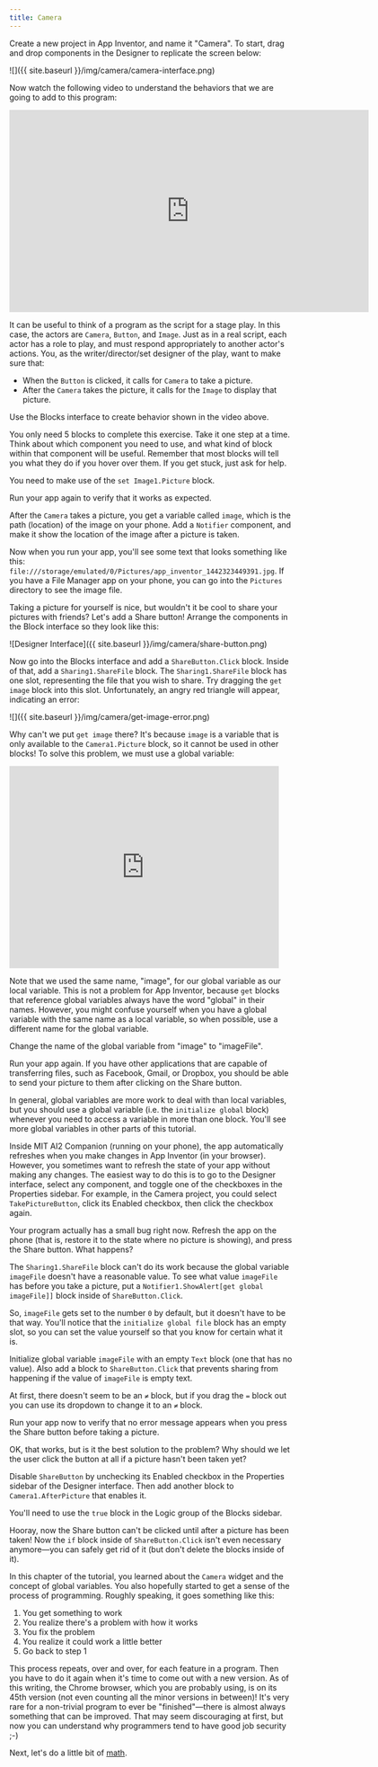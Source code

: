 ```yaml
---
title: Camera
---
```

Create a new project in App Inventor, and name it "Camera". To start, drag and drop components in the Designer to replicate the screen below:

![]({{ site.baseurl }}/img/camera/camera-interface.png)

Now watch the following video to understand the behaviors that we are going to add to this program:

<iframe width="640" height="360" src="https://www.youtube.com/embed/W3SMmBR_vQM" frameborder="0" allowfullscreen></iframe>

It can be useful to think of a program as the script for a stage play. In this case, the actors are `Camera`, `Button`, and `Image`. Just as in a real script, each actor has a role to play, and must respond appropriately to another actor's actions. You, as the writer/director/set designer of the play, want to make sure that:

- When the `Button` is clicked, it calls for `Camera` to take a picture.
- After the `Camera` takes the picture, it calls for the `Image` to display that picture.

<div class="exercise">
  <p>Use the Blocks interface to create behavior shown in the video above.</p>

  <p class="hint">You only need 5 blocks to complete this exercise. Take it one step at a time. Think about which component you need to use, and what kind of block within that component will be useful. Remember that most blocks will tell you what they do if you hover over them. If you get stuck, just ask for help.</p>

  <p class="hint">You need to make use of the <code>set Image1.Picture</code> block.</p>
</div>

Run your app again to verify that it works as expected.

<div class="exercise">
  <p>After the <code>Camera</code> takes a picture, you get a variable called <code>image</code>, which is the path (location) of the image on your phone. Add a <code>Notifier</code> component, and make it show the location of the image after a picture is taken.</p>
</div>

Now when you run your app, you'll see some text that looks something like this: `file:///storage/emulated/0/Pictures/app_inventor_1442323449391.jpg`. If you have a File Manager app on your phone, you can go into the `Pictures` directory to see the image file.

Taking a picture for yourself is nice, but wouldn't it be cool to share your pictures with friends? Let's add a Share button! Arrange the components in the Block interface so they look like this:

![Designer Interface]({{ site.baseurl }}/img/camera/share-button.png)

Now go into the Blocks interface and add a `ShareButton.Click` block. Inside of that, add a `Sharing1.ShareFile` block. The `Sharing1.ShareFile` block has one slot, representing the file that you wish to share. Try dragging the `get image` block into this slot. Unfortunately, an angry red triangle will appear, indicating an error:

![]({{ site.baseurl }}/img/camera/get-image-error.png)

Why can't we put `get image` there? It's because `image` is a variable that is only available to the `Camera1.Picture` block, so it cannot be used in other blocks! To solve this problem, we must use a global variable:

<iframe width="480" height="360" src="https://www.youtube.com/embed/gtiSEOXz5TM" frameborder="0" allowfullscreen></iframe>

Note that we used the same name, "image", for our global variable as our local variable. This is not a problem for App Inventor, because `get` blocks that reference global variables always have the word "global" in their names. However, you might confuse yourself when you have a global variable with the same name as a local variable, so when possible, use a different name for the global variable.

<div class="exercise">
  <p>Change the name of the global variable from "image" to "imageFile".</p>
</div>

Run your app again. If you have other applications that are capable of transferring files, such as Facebook, Gmail, or Dropbox, you should be able to send your picture to them after clicking on the Share button.

In general, global variables are more work to deal with than local variables, but you should use a global variable (i.e. the `initialize global` block) whenever you need to access a variable in more than one block. You'll see more global variables in other parts of this tutorial.

<div class="tip">
  <p>Inside MIT AI2 Companion (running on your phone), the app automatically refreshes when you make changes in App Inventor (in your browser). However, you sometimes want to refresh the state of your app without making any changes. The easiest way to do this is to go to the Designer interface, select any component, and toggle one of the checkboxes in the Properties sidebar. For example, in the Camera project, you could select <code>TakePictureButton</code>, click its Enabled checkbox, then click the checkbox again.</p>
</div>

Your program actually has a small bug right now. Refresh the app on the phone (that is, restore it to the state where no picture is showing), and press the Share button. What happens?

<div class="exercise">
  <p>The <code>Sharing1.ShareFile</code> block can't do its work because the global variable <code>imageFile</code> doesn't have a reasonable value. To see what value <code>imageFile</code> has before you take a picture, put a <code>Notifier1.ShowAlert[get global imageFile]]</code> block inside of <code>ShareButton.Click</code>.</p>
</div>

So, `imageFile` gets set to the number `0` by default, but it doesn't have to be that way. You'll notice that the `initialize global file` block has an empty slot, so you can set the value yourself so that you know for certain what it is.

<div class="exercise">
  <p>Initialize global variable <code>imageFile</code> with an empty <code>Text</code> block (one that has no value). Also add a block to <code>ShareButton.Click</code> that prevents sharing from happening if the value of <code>imageFile</code> is empty text.</p>

  <p class="hint">At first, there doesn't seem to be an <code>≠</code> block, but if you drag the <code>=</code> block out you can use its dropdown to change it to an <code>≠</code> block.</p>
</div>

Run your app now to verify that no error message appears when you press the Share button before taking a picture.

OK, that works, but is it the best solution to the problem? Why should we let the user click the button at all if a picture hasn't been taken yet?

<div class="exercise">
  <p>Disable <code>ShareButton</code> by unchecking its Enabled checkbox in the Properties sidebar of the Designer interface. Then add another block to <code>Camera1.AfterPicture</code> that enables it.</p>

  <p class="hint">You'll need to use the <code>true</code> block in the Logic group of the Blocks sidebar.</p>
</div>

Hooray, now the Share button can't be clicked until after a picture has been taken! Now the `if` block inside of `ShareButton.Click` isn't even necessary anymore—you can safely get rid of it (but don't delete the blocks inside of it).

In this chapter of the tutorial, you learned about the `Camera` widget and the concept of global variables. You also hopefully started to get a sense of the process of programming. Roughly speaking, it goes something like this:

1. You get something to work
1. You realize there's a problem with how it works
1. You fix the problem
1. You realize it could work a little better
1. Go back to step 1

This process repeats, over and over, for each feature in a program. Then you have to do it again when it's time to come out with a new version. As of this writing, the Chrome browser, which you are probably using, is on its 45th version (not even counting all the minor versions in between)! It's very rare for a non-trivial program to ever be "finished"—there is almost always something that can be improved. That may seem discouraging at first, but now you can understand why programmers tend to have good job security ;-)

Next, let's do a little bit of [math](../math).
